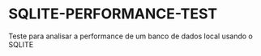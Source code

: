 # SQLITE-PERFORMANCE-TEST
Teste para analisar a performance de um banco de dados local usando o SQLITE 
